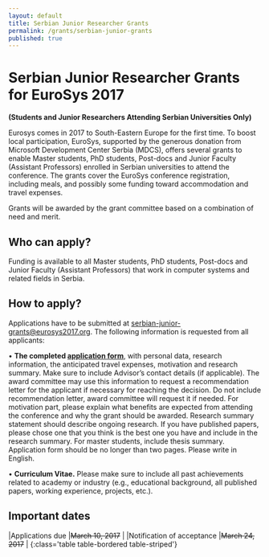 ```yaml
---
layout: default
title: Serbian Junior Researcher Grants
permalink: /grants/serbian-junior-grants
published: true
---
```

# Serbian Junior Researcher Grants for EuroSys 2017
**(Students and Junior Researchers Attending Serbian Universities Only)**

Eurosys comes in 2017 to South-Eastern Europe for the first time. To boost local participation, EuroSys, supported by the generous donation from Microsoft Development Center Serbia (MDCS), offers several grants to enable Master students, PhD students, Post-docs and Junior Faculty (Assistant Professors) enrolled in Serbian universities to attend the conference. The grants cover the EuroSys conference registration, including meals, and possibly some funding toward accommodation and travel expenses.

Grants will be awarded by the grant committee based on a combination of need and merit. 

## Who can apply?

Funding is available to all Master students, PhD students, Post-docs and Junior Faculty (Assistant Professors) that work in computer systems and related fields in Serbia.

## How to apply?

Applications have to be submitted at [serbian-junior-grants@eurosys2017.org](mailto:serbian-junior-grants@eurosys2017.org). The following information is requested from all applicants:

•	**The completed [application form](/assets/data/SJRGApplicationForm.docx)**, with personal data, research information, the anticipated travel expenses, motivation and research summary. Make sure to include Advisor’s contact details (if applicable). The award committee may use this information to request a recommendation letter for the applicant if necessary for reaching the decision. Do not include recommendation letter, award committee will request it if needed. For motivation part, please explain what benefits are expected from attending the conference and why the grant should be awarded. Research summary statement should describe ongoing research. If you have published papers, please chose one that you think is the best one you have and include in the research summary. For master students, include thesis summary. Application form should be no longer than two pages. Please write in English.

•	**Curriculum Vitae.** Please make sure to include all past achievements related to academy or industry (e.g., educational background, all published papers, working experience, projects, etc.).


## Important dates


|Applications due				|~~March 10, 2017~~	|
|Notification of acceptance			|~~March 24, 2017~~	|
{:class='table table-bordered table-striped'}

